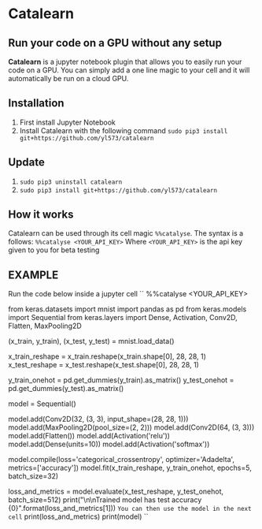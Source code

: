 # Catalearn

## Run your code on a GPU without any setup

__Catalearn__ is a jupyter notebook plugin that allows you to easily run your code on a GPU. You can simply add a one line magic to your cell and it will automatically be run on a cloud GPU. 

## Installation
1. First install Jupyter Notebook
2. Install Catalearn with the following command
`sudo pip3 install git+https://github.com/yl573/catalearn`

## Update
1. `sudo pip3 uninstall catalearn`
2. `sudo pip3 install git+https://github.com/yl573/catalearn`

## How it works
Catalearn can be used through its cell magic `%%catalyse`. The syntax is a follows:
`%%catalyse <YOUR_API_KEY>`
Where `<YOUR_API_KEY>` is the api key given to you for beta testing

## EXAMPLE
Run the code below inside a jupyter cell
``
%%catalyse <YOUR_API_KEY>

from keras.datasets import mnist
import pandas as pd
from keras.models import Sequential
from keras.layers import Dense, Activation, Conv2D, Flatten, MaxPooling2D

(x_train, y_train), (x_test, y_test) = mnist.load_data()

x_train_reshape = x_train.reshape(x_train.shape[0], 28, 28, 1)
x_test_reshape = x_test.reshape(x_test.shape[0], 28, 28, 1)

y_train_onehot = pd.get_dummies(y_train).as_matrix()
y_test_onehot = pd.get_dummies(y_test).as_matrix()

model = Sequential()

model.add(Conv2D(32, (3, 3), input_shape=(28, 28, 1)))
model.add(MaxPooling2D(pool_size=(2, 2)))
model.add(Conv2D(64, (3, 3)))
model.add(Flatten())
model.add(Activation('relu'))
model.add(Dense(units=10))
model.add(Activation('softmax'))

model.compile(loss='categorical_crossentropy', optimizer='Adadelta', metrics=['accuracy'])
model.fit(x_train_reshape, y_train_onehot, epochs=5, batch_size=32)

loss_and_metrics = model.evaluate(x_test_reshape, y_test_onehot, batch_size=512)
print("\n\nTrained model has test accuracy {0}".format(loss_and_metrics[1]))
``
You can then use the model in the next cell
``
print(loss_and_metrics)
print(model)
``

